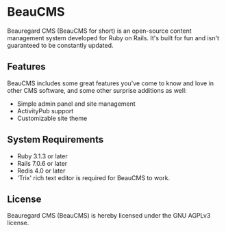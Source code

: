 # BeauCMS
Beauregard CMS (BeauCMS for short) is an open-source content management system developed for Ruby on Rails. It's built for fun and isn't guaranteed to be constantly updated.

## Features
BeauCMS includes some great features you've come to know and love in other CMS software, and some other surprise additions as well:

- Simple admin panel and site management
- ActivityPub support
- Customizable site theme

## System Requirements

- Ruby 3.1.3 or later
- Rails 7.0.6 or later
- Redis 4.0 or later
- 'Trix' rich text editor is required for BeauCMS to work.

## License
Beauregard CMS (BeauCMS) is hereby licensed under the GNU AGPLv3 license.